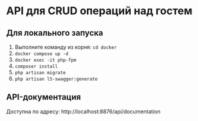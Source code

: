 # API для CRUD операций над гостем

## Для локального запуска
1. Выполните команду из корня: `cd docker`
2. `docker compose up -d`
3. `docker exec -it php-fpm`
4. `composer install`
5. `php artisan migrate`
6. `php artisan l5-swagger:generate`


## API-документация 
Доступна по адресу: http://localhost:8876/api/documentation
